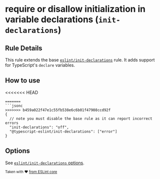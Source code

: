 # require or disallow initialization in variable declarations (`init-declarations`)

## Rule Details

This rule extends the base [`eslint/init-declarations`](https://eslint.org/docs/rules/init-declarations) rule.
It adds support for TypeScript's `declare` variables.

## How to use

<<<<<<< HEAD
```cjson
=======
```jsonc
>>>>>>> b459a022f47e1c55fb538e6c6b01f47908ccd92f
{
  // note you must disable the base rule as it can report incorrect errors
  "init-declarations": "off",
  "@typescript-eslint/init-declarations": ["error"]
}
```

## Options

See [`eslint/init-declarations` options](https://eslint.org/docs/rules/init-declarations#options).

<sup>Taken with ❤️ [from ESLint core](https://github.com/eslint/eslint/blob/master/docs/rules/init-declarations.md)</sup>
